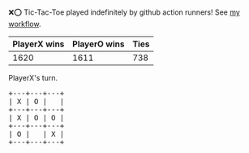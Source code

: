 :x::o: Tic-Tac-Toe played indefinitely by github action runners! See [my workflow](.github/workflows/play.yaml).

|PlayerX wins|PlayerO wins|Ties|
|-|-|-|
|1620|1611|738|

PlayerX's turn.

<pre>
+---+---+---+
| X | O |   |
+---+---+---+
| X | O | O |
+---+---+---+
| O |   | X |
+---+---+---+
</pre>
